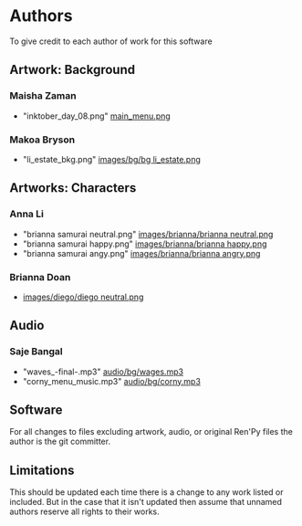 # Authors

To give credit to each author of work for this software

## Artwork: Background

### Maisha Zaman
- "inktober_day_08.png" [main_menu.png](game/gui/main_menu.png)

### Makoa Bryson
- "li_estate_bkg.png" [images/bg/bg li_estate.png](game/images/bg/bg%20li_estate.png)

## Artworks: Characters

### Anna Li
- "brianna samurai neutral.png" [images/brianna/brianna neutral.png](game/images/brianna/brianna%20neutral.png)
- "brianna samurai happy.png" [images/brianna/brianna happy.png](game/images/brianna/brianna%20happy.png)
- "brianna samurai angy.png" [images/brianna/brianna angry.png](game/images/brianna/brianna%20angry.png)

### Brianna Doan
- [images/diego/diego neutral.png](game/images/diego/diego%20neutral.png)

## Audio

### Saje Bangal
- "waves_-final-.mp3" [audio/bg/wages.mp3](game/audio/bg/waves.mp3)
- "corny_menu_music.mp3" [audio/bg/corny.mp3](game/audio/bg/corny.mp3)

## Software

For all changes to files excluding artwork, audio, or original Ren'Py files the author is the git committer.

## Limitations

This should be updated each time there is a change to any work listed or included. But in the case that it isn't updated then assume that unnamed authors reserve all rights to their works.